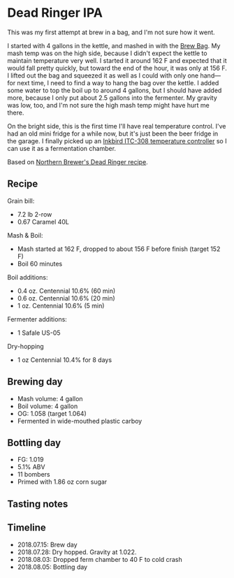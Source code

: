 # Dead Ringer IPA
This was my first attempt at brew in a bag, and I'm not sure how it went.

I started with 4 gallons in the kettle, and mashed in with the [Brew Bag](https://www.brewinabag.com/). My mash temp was on the high side, because I didn't expect the kettle to maintain temperature very well. I started it around 162 F and expected that it would fall pretty quickly, but toward the end of the hour, it was only at 156 F. I lifted out the bag and squeezed it as well as I could with only one hand—for next time, I need to find a way to hang the bag over the kettle. I added some water to top the boil up to around 4 gallons, but I should have added more, because I only put about 2.5 gallons into the fermenter. My gravity was low, too, and I'm not sure the high mash temp might have hurt me there.

On the bright side, this is the first time I'll have real temperature control. I've had an old mini fridge for a while now, but it's just been the beer fridge in the garage. I finally picked up an [Inkbird ITC-308 temperature controller](https://amzn.to/2Llxwxc) so I can use it as a fermentation chamber.

Based on [Northern Brewer's Dead Ringer recipe](https://www.northernbrewer.com/collections/beer-recipe-kits/products/dead-ringer-ipa-biab-recipe-kit).

## Recipe
Grain bill:
* 7.2 lb 2-row
* 0.67 Caramel 40L

Mash & Boil:
* Mash started at 162 F, dropped to about 156 F before finish (target 152 F)
* Boil 60 minutes

Boil additions:
* 0.4 oz. Centennial 10.6% (60 min)
* 0.6 oz. Centennial 10.6% (20 min)
* 1 oz. Centennial 10.6% (5 min)

Fermenter additions:
* 1 Safale US-05

Dry-hopping
* 1 oz Centennial 10.4% for 8 days

## Brewing day
* Mash volume: 4 gallon
* Boil volume: 4 gallon
* OG: 1.058 (target 1.064)
* Fermented in wide-mouthed plastic carboy

## Bottling day
* FG: 1.019
* 5.1% ABV
* 11 bombers
* Primed with 1.86 oz corn sugar

## Tasting notes

## Timeline
* 2018.07.15: Brew day
* 2018.07.28: Dry hopped. Gravity at 1.022.
* 2018.08.03: Dropped ferm chamber to 40 F to cold crash
* 2018.08.05: Bottling day
